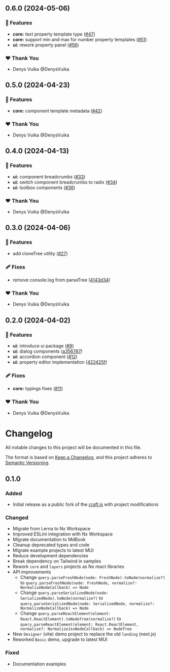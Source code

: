 ## 0.6.0 (2024-05-06)


### 🚀 Features

- **core:** text property template type ([#47](https://github.com/webstencils/sdk/pull/47))
- **core:** support min and max for number property templates ([#51](https://github.com/webstencils/sdk/pull/51))
- **ui:** rework property panel ([#56](https://github.com/webstencils/sdk/pull/56))

### ❤️  Thank You

- Denys Vuika @DenysVuika

## 0.5.0 (2024-04-23)


### 🚀 Features

- **core:** component template metadata ([#42](https://github.com/webstencils/sdk/pull/42))

### ❤️  Thank You

- Denys Vuika @DenysVuika

## 0.4.0 (2024-04-13)


### 🚀 Features

- **ui:** component breadcrumbs ([#33](https://github.com/webstencils/sdk/pull/33))
- **ui:** switch component breadcrumbs to radix ([#34](https://github.com/webstencils/sdk/pull/34))
- **ui:** toolbox components ([#36](https://github.com/webstencils/sdk/pull/36))

### ❤️  Thank You

- Denys Vuika @DenysVuika

## 0.3.0 (2024-04-06)


### 🚀 Features

- add cloneTree utility ([#27](https://github.com/webstencils/sdk/pull/27))

### 🩹 Fixes

- remove console.log from parseTree ([4143d34](https://github.com/webstencils/sdk/commit/4143d34))

### ❤️  Thank You

- Denys Vuika @DenysVuika

## 0.2.0 (2024-04-02)


### 🚀 Features

- **ui:** introduce ui package ([#9](https://github.com/webstencils/sdk/pull/9))
- **ui:** dialog components ([a356787](https://github.com/webstencils/sdk/commit/a356787))
- **ui:** accordion component ([#12](https://github.com/webstencils/sdk/pull/12))
- **ui:** property editor implementation ([422425f](https://github.com/webstencils/sdk/commit/422425f))

### 🩹 Fixes

- **core:** typings fixes ([#11](https://github.com/webstencils/sdk/pull/11))

### ❤️  Thank You

- Denys Vuika @DenysVuika

# Changelog

All notable changes to this project will be documented in this file.

The format is based on [Keep a Changelog](https://keepachangelog.com/en/1.1.0/),
and this project adheres to [Semantic Versioning](https://semver.org/spec/v2.0.0.html).

## 0.1.0

### Added

- Initial release as a public fork of the [craft.js](https://github.com/prevwong/craft.js) with project modifications

### Changed

- Migrate from Lerna to Nx Workspace
- Improved ESLint integration with Nx Workspace
- Migrate documentation to MdBook
- Cleanup deprecated types and code
- Migrate example projects to latest MUI
- Reduce development dependencies
- Break dependency on Tailwind in samples
- Rework `core` and `layers` projects as Nx react libraries
- API improvements
  - Change `query.parseFreshNode(node: FreshNode).toNode(normalize?)` to `query.parseFreshNode(node: FreshNode, normalize?: NormalizeNodeCallback) => Node`
  - Change `query.parseSerializedNode(node: SerializedNode).toNode(normalize?)` to `query.parseSerializedNode(node: SerializedNode, normalize?: NormalizeNodeCallback) => Node`
  - Change `query.parseReactElement(element: React.ReactElement).toNodeTree(normalize?)` to `query.parseReactElement(element: React.ReactElement, normalize?: NormalizeJsxNodeCallback) => NodeTree`
- New `Designer` (vite) demo project to replace the old `landing` (next.js)
- Reworked `Basic` demo, upgrade to latest MUI

### Fixed

- Documentation examples
